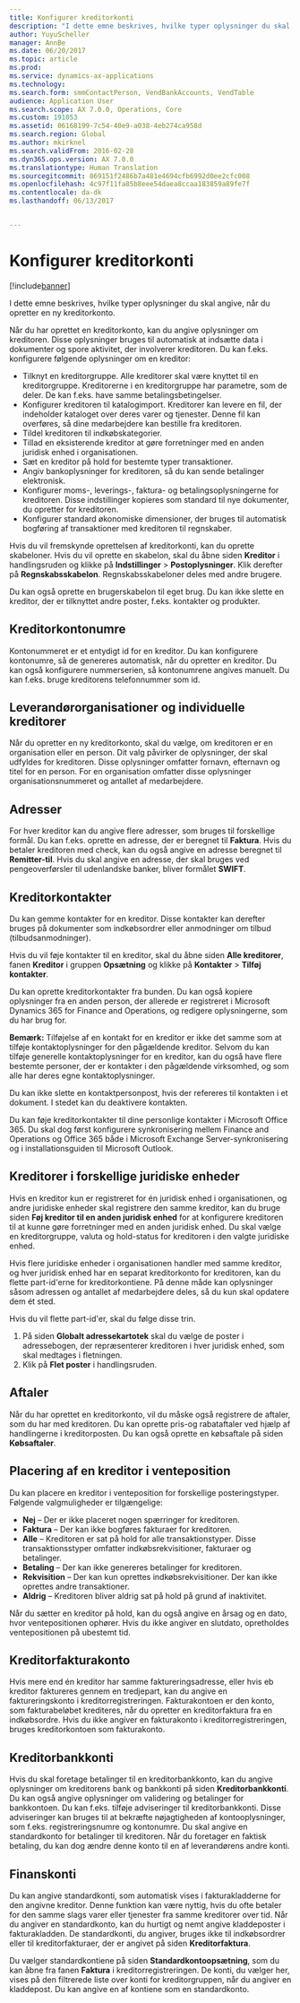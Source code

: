 ```yaml
---
title: Konfigurer kreditorkonti
description: "I dette emne beskrives, hvilke typer oplysninger du skal angive, når du opretter en ny kreditorkonto."
author: YuyuScheller
manager: AnnBe
ms.date: 06/20/2017
ms.topic: article
ms.prod: 
ms.service: dynamics-ax-applications
ms.technology: 
ms.search.form: smmContactPerson, VendBankAccounts, VendTable
audience: Application User
ms.search.scope: AX 7.0.0, Operations, Core
ms.custom: 191053
ms.assetid: 06168199-7c54-40e9-a038-4eb274ca958d
ms.search.region: Global
ms.author: mkirknel
ms.search.validFrom: 2016-02-28
ms.dyn365.ops.version: AX 7.0.0
ms.translationtype: Human Translation
ms.sourcegitcommit: 869151f2486b7a481e4694cfb6992d0ee2cfc008
ms.openlocfilehash: 4c97f11fa85b8eee54daea8ccaa183859a89fe7f
ms.contentlocale: da-dk
ms.lasthandoff: 06/13/2017


---
```


# <a name="set-up-vendor-accounts"></a>Konfigurer kreditorkonti

[!include[banner](../includes/banner.md)]


I dette emne beskrives, hvilke typer oplysninger du skal angive, når du opretter en ny kreditorkonto.

Når du har oprettet en kreditorkonto, kan du angive oplysninger om kreditoren. Disse oplysninger bruges til automatisk at indsætte data i dokumenter og spore aktivitet, der involverer kreditoren. Du kan f.eks. konfigurere følgende oplysninger om en kreditor:

-   Tilknyt en kreditorgruppe. Alle kreditorer skal være knyttet til en kreditorgruppe. Kreditorerne i en kreditorgruppe har parametre, som de deler. De kan f.eks. have samme betalingsbetingelser.
-   Konfigurer kreditoren til katalogimport. Kreditorer kan levere en fil, der indeholder kataloget over deres varer og tjenester. Denne fil kan overføres, så dine medarbejdere kan bestille fra kreditoren.
-   Tildel kreditoren til indkøbskategorier.
-   Tillad en eksisterende kreditor at gøre forretninger med en anden juridisk enhed i organisationen.
-   Sæt en kreditor på hold for bestemte typer transaktioner.
-   Angiv bankoplysninger for kreditoren, så du kan sende betalinger elektronisk.
-   Konfigurer moms-, leverings-, faktura- og betalingsoplysningerne for kreditoren. Disse indstillinger kopieres som standard til nye dokumenter, du opretter for kreditoren.
-   Konfigurer standard økonomiske dimensioner, der bruges til automatisk bogføring af transaktioner med kreditoren til regnskaber.

Hvis du vil fremskynde oprettelsen af kreditorkonti, kan du oprette skabeloner. Hvis du vil oprette en skabelon, skal du åbne siden **Kreditor** i handlingsruden og klikke på **Indstillinger** &gt; **Postoplysninger**. Klik derefter på **Regnskabsskabelon**. Regnskabsskabeloner deles med andre brugere.  

Du kan også oprette en brugerskabelon til eget brug. Du kan ikke slette en kreditor, der er tilknyttet andre poster, f.eks. kontakter og produkter.

## <a name="vendor-account-numbers"></a>Kreditorkontonumre
Kontonummeret er et entydigt id for en kreditor. Du kan konfigurere kontonumre, så de genereres automatisk, når du opretter en kreditor. Du kan også konfigurere nummerserien, så kontonumrene angives manuelt. Du kan f.eks. bruge kreditorens telefonnummer som id.

## <a name="vendor-organizations-and-individual-vendors"></a>Leverandørorganisationer og individuelle kreditorer
Når du opretter en ny kreditorkonto, skal du vælge, om kreditoren er en organisation eller en person. Dit valg påvirker de oplysninger, der skal udfyldes for kreditoren. Disse oplysninger omfatter fornavn, efternavn og titel for en person. For en organisation omfatter disse oplysninger organisationsnummeret og antallet af medarbejdere.

## <a name="addresses"></a>Adresser
For hver kreditor kan du angive flere adresser, som bruges til forskellige formål. Du kan f.eks. oprette en adresse, der er beregnet til **Faktura**. Hvis du betaler kreditoren med check, kan du også angive en adresse beregnet til **Remitter-til**. Hvis du skal angive en adresse, der skal bruges ved pengeoverførsler til udenlandske banker, bliver formålet **SWIFT**.

## <a name="vendor-contacts"></a>Kreditorkontakter
Du kan gemme kontakter for en kreditor. Disse kontakter kan derefter bruges på dokumenter som indkøbsordrer eller anmodninger om tilbud (tilbudsanmodninger).  

Hvis du vil føje kontakter til en kreditor, skal du åbne siden **Alle kreditorer**, fanen **Kreditor** i gruppen **Opsætning** og klikke på **Kontakter** &gt; **Tilføj kontakter**.  

Du kan oprette kreditorkontakter fra bunden. Du kan også kopiere oplysninger fra en anden person, der allerede er registreret i Microsoft Dynamics 365 for Finance and Operations, og redigere oplysningerne, som du har brug for.  

**Bemærk:** Tilføjelse af en kontakt for en kreditor er ikke det samme som at tilføje kontaktoplysninger for den pågældende kreditor. Selvom du kan tilføje generelle kontaktoplysninger for en kreditor, kan du også have flere bestemte personer, der er kontakter i den pågældende virksomhed, og som alle har deres egne kontaktoplysninger.  

Du kan ikke slette en kontaktpersonpost, hvis der refereres til kontakten i et dokument. I stedet kan du deaktivere kontakten.  

Du kan føje kreditorkontakter til dine personlige kontakter i Microsoft Office 365. Du skal dog først konfigurere synkronisering mellem Finance and Operations og Office 365 både i Microsoft Exchange Server-synkronisering og i installationsguiden til Microsoft Outlook.

## <a name="vendors-in-different-legal-entities"></a>Kreditorer i forskellige juridiske enheder
Hvis en kreditor kun er registreret for én juridisk enhed i organisationen, og andre juridiske enheder skal registrere den samme kreditor, kan du bruge siden **Føj kreditor til en anden juridisk enhed** for at konfigurere kreditoren til at kunne gøre forretninger med en anden juridisk enhed. Du skal vælge en kreditorgruppe, valuta og hold-status for kreditoren i den valgte juridiske enhed.  

Hvis flere juridiske enheder i organisationen handler med samme kreditor, og hver juridisk enhed har en separat kreditorkonto for kreditoren, kan du flette part-id'erne for kreditorkontiene. På denne måde kan oplysninger såsom adressen og antallet af medarbejdere deles, så du kun skal opdatere dem ét sted.  

Hvis du vil flette part-id'er, skal du følge disse trin.

1.  På siden **Globalt adressekartotek** skal du vælge de poster i adressebogen, der repræsenterer kreditoren i hver juridisk enhed, som skal medtages i fletningen.
2.  Klik på **Flet poster** i handlingsruden.

## <a name="agreements"></a>Aftaler
Når du har oprettet en kreditorkonto, vil du måske også registrere de aftaler, som du har med kreditoren. Du kan oprette pris-og rabataftaler ved hjælp af handlingerne i kreditorposten. Du kan også oprette en købsaftale på siden **Købsaftaler**.

## <a name="putting-a-vendor-on-hold"></a>Placering af en kreditor i venteposition
Du kan placere en kreditor i venteposition for forskellige posteringstyper. Følgende valgmuligheder er tilgængelige:

-   **Nej** – Der er ikke placeret nogen spærringer for kreditoren.
-   **Faktura** – Der kan ikke bogføres fakturaer for kreditoren.
-   **Alle** – Kreditoren er sat på hold for alle transaktionstyper. Disse transaktionsstyper omfatter indkøbsrekvisitioner, fakturaer og betalinger.
-   **Betaling** – Der kan ikke genereres betalinger for kreditoren.
-   **Rekvisition** – Der kan kun oprettes indkøbsrekvisitioner. Der kan ikke oprettes andre transaktioner.
-   **Aldrig** – Kreditoren bliver aldrig sat på hold på grund af inaktivitet.

Når du sætter en kreditor på hold, kan du også angive en årsag og en dato, hvor ventepositionen ophører. Hvis du ikke angiver en slutdato, opretholdes ventepositionen på ubestemt tid.

## <a name="vendor-invoice-account"></a>Kreditorfakturakonto
Hvis mere end én kreditor har samme faktureringsadresse, eller hvis eb kreditor faktureres gennem en tredjepart, kan du angive en faktureringskonto i kreditorregistreringen. Fakturakontoen er den konto, som fakturabeløbet krediteres, når du opretter en kreditorfaktura fra en indkøbsordre. Hvis du ikke angiver en fakturakonto i kreditorregistreringen, bruges kreditorkontoen som fakturakonto.

## <a name="vendor-bank-accounts"></a>Kreditorbankkonti
Hvis du skal foretage betalinger til en kreditorbankkonto, kan du angive oplysninger om kreditorens bank og bankkonti på siden **Kreditorbankkonti**. Du kan også angive oplysninger om validering og betalinger for bankkontoen. Du kan f.eks. tilføje adviseringer til kreditorbankkonti. Disse adviseringer kan bruges til at bekræfte nøjagtigheden af kontooplysninger, som f.eks. registreringsnumre og kontonumre. Du skal angive en standardkonto for betalinger til kreditoren. Når du foretager en faktisk betaling, du kan dog ændre denne konto til en af leverandørens andre konti.

## <a name="ledger-accounts"></a>Finanskonti
Du kan angive standardkonti, som automatisk vises i fakturakladderne for den angivne kreditor. Denne funktion kan være nyttig, hvis du ofte betaler for den samme slags varer eller tjenester fra samme kreditorer over tid. Når du angiver en standardkonto, kan du hurtigt og nemt angive kladdeposter i fakturakladden. De standardkonti, du angiver, bruges ikke til indkøbsordrer eller til kreditorfakturaer, der er angivet på siden **Kreditorfaktura**.  

Du vælger standardkontiene på siden **Standardkontoopsætning**, som du kan åbne fra fanen **Faktura** i kreditorregistreringen. De konti, du vælger her, vises på den filtrerede liste over konti for kreditorgruppen, når du angiver en kladdepost. Du kan angive en af kontiene som en standardkonto.




